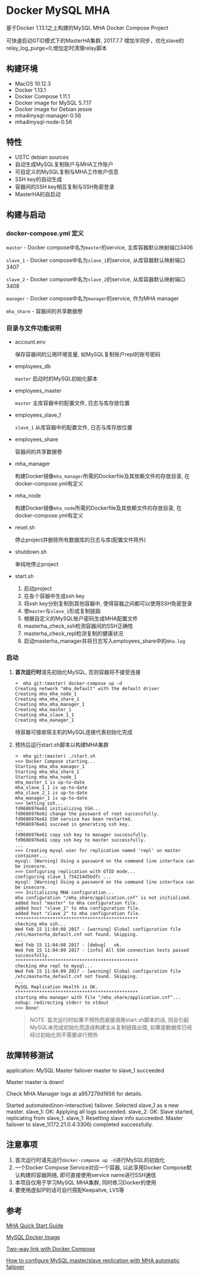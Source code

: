 # Docker MySQL MHA

基于Docker 1.13.1之上构建的MySQL MHA Docker Compose Project

可快速启动GTID模式下的MasterHA集群,
2017.7.7 增加半同步，优化slave的relay_log_purge=0,增加定时清理relay脚本

## 构建环境

- MacOS 10.12.3
- Docker 1.13.1
- Docker Compose 1.11.1
- Docker image for MySQL 5.7.17
- Docker image for Debian jessie
- mha4mysql-manager-0.56
- mha4mysql-node-0.56

## 特性

- USTC debian sources
- 自动生成MySQL复制账户与MHA工作账户
- 可自定义的MySQL复制与MHA工作账户信息
- SSH key的自动生成
- 容器间的SSH key相互复制与SSH免密登录
- MasterHA的自启动

## 构建与启动

### docker-compose.yml 定义

`master` - Docker compose中名为`master`的service, 主库容器默认映射端口3406

`slave_1` - Docker compose中名为`slave_1`的service, 从库容器默认映射端口3407

`slave_2` - Docker compose中名为`slave_2`的service, 从库容器默认映射端口3408

`manager` - Docker compose中名为`manager`的service, 作为MHA manager

`mha_share` - 容器间的共享数据卷

### 目录与文件功能说明

- account.env

  保存容器间的公用环境变量, 如MySQL复制账户repl的账号密码

- employees_db

  `master` 启动时的MySQL初始化脚本

- employees_master

  `master` 主库容器中的配置文件, 日志与库存放位置

- employees_slave_1

  `slave_1` 从库容器中的配置文件, 日志与库存放位置

- employees_share

  容器间的共享数据卷

- mha_manager

  构建Docker镜像`mha_manager`所需的Dockerfile及其依赖文件的存放目录, 在docker-compose.yml有定义

- mha_node

  构建Docker镜像`mha_node`所需的Dockerfile及其依赖文件的存放目录, 在docker-compose.yml有定义

- reset.sh

  停止project并删除所有数据库的日志与库(配置文件除外)

- shutdown.sh

  单纯地停止project

- start.sh

  1. 启动project
  2. 在各个容器中生成ssh key
  3. 将ssh key分别复制到其他容器中, 使得容器之间都可以使用SSH免密登录
  4. 使`master`与`slave_1`形成复制链路
  5. 根据自定义的MySQL账户密码生成MHA配置文件
  6. masterha_check_ssh检测容器间的SSH正确性
  7. masterha_check_repl检测复制的健康状况
  8. 启动masterha_manager并将日志写入employees_share中的`mha.log`

### 启动

1. **首次运行时**请先初始化MySQL, 否则容器将不接受连接

   ```shell
   ➜  mha git:(master) docker-compose up -d
   Creating network "mha_default" with the default driver
   Creating mha_mha_node_1
   Creating mha_mha_share_1
   Creating mha_mha_manager_1
   Creating mha_master_1
   Creating mha_slave_1_1
   Creating mha_manager_1
   ```

   待容器可接收宿主机的MySQL连接代表初始化完成

2. 预热后运行start.sh脚本以构建MHA集群

   ```shell
   ➜  mha git:(master) ./start.sh
   >>> Docker Compose starting...
   Starting mha_mha_manager_1
   Starting mha_mha_share_1
   Starting mha_mha_node_1
   mha_master_1 is up-to-date
   mha_slave_1_1 is up-to-date
   mha_slave_2_1 is up-to-date
   mha_manager_1 is up-to-date
   >>> Setting ssh...
   fd9686976e61 initializing SSH...
   fd9686976e61 change the password of root successfully.
   fd9686976e61 SSH service has been restarted.
   fd9686976e61 succeed in generating ssh key.
   ...
   fd9686976e61 copy ssh key to manager successfully.
   fd9686976e61 copy ssh key to master successfully.
   ...
   >>> Creating mysql user for replication named 'repl' on master container...
   mysql: [Warning] Using a password on the command line interface can be insecure.
   >>> Configuring replication with GTID mode...
   configuring slave_1 754214d5bdfc ...
   mysql: [Warning] Using a password on the command line interface can be insecure.
   >>> Initializing MHA configuration...
   mha configuration "/mha_share/application.cnf" is not initialized.
   added host "master" to mha configuration file.
   added host "slave_1" to mha configuration file.
   added host "slave_2" to mha configuration file.
   **********************************************
   checking mha ssh...
   Wed Feb 15 11:04:08 2017 - [warning] Global configuration file /etc/masterha_default.cnf not found. Skipping.
   ...
   Wed Feb 15 11:04:08 2017 - [debug]   ok.
   Wed Feb 15 11:04:09 2017 - [info] All SSH connection tests passed successfully.
   **********************************************
   checking mha repl to mysql...
   Wed Feb 15 11:04:09 2017 - [warning] Global configuration file /etc/masterha_default.cnf not found. Skipping.
   ...
   MySQL Replication Health is OK.
   **********************************************
   starting mha manager with file "/mha_share/application.cnf"...
   nohup: redirecting stderr to stdout
   >>> Done!
   ```

   > NOTE: 首次运行时如果不预热而直接调用start.sh脚本的话, 则会引起MySQL未完成初始化而造成构建主从复制链路出错, 如果是数据库已经经过初始化则不需要进行预热

## 故障转移测试
application: MySQL Master failover master to slave_1 succeeded

Master master is down!

Check MHA Manager logs at a957279d1656 for details.

Started automated(non-interactive) failover.
Selected slave_1 as a new master.
slave_1: OK: Applying all logs succeeded.
slave_2: OK: Slave started, replicating from slave_1.
slave_1: Resetting slave info succeeded.
Master failover to slave_1(172.21.0.4:3306) completed successfully.
## 注意事项

1. 首次运行时请先运行`docker-compose up -d`进行MySQL的初始化
2. 一个Docker Compose Service对应一个容器, 以此享用Docker Compose默认构建的容器网络, 即可直接使用service name进行SSH通信
3. 本项目仅用于学习MySQL MHA集群, 同时练习Docker的使用
4. 要使用虚拟IP的话可自行搭配Keepalive, LVS等

## 参考

[MHA Quick Start Guide](https://www.percona.com/blog/2016/09/02/mha-quickstart-guide/)

[MySQL Docker Image](https://hub.docker.com/_/mysql/)

[Two-way link with Docker Compose](https://medium.com/@tristan.claverie/well-there-is-in-fact-a-simpler-solution-than-creating-a-network-do-nothing-at-all-docker-f38e93326134#.l6uupkacv)

[How to configure MySQL master/slave replication with MHA automatic failover](http://www.arborisoft.com/how-to-configure-mysql-masterslave-replication-with-mha-automatic-failover/)
